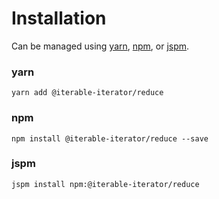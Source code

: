 # Installation

Can be managed using
[yarn](https://yarnpkg.com/en/docs),
[npm](https://docs.npmjs.com),
or [jspm](https://jspm.org/docs).


### yarn
```terminal
yarn add @iterable-iterator/reduce
```

### npm
```terminal
npm install @iterable-iterator/reduce --save
```

### jspm
```terminal
jspm install npm:@iterable-iterator/reduce
```
